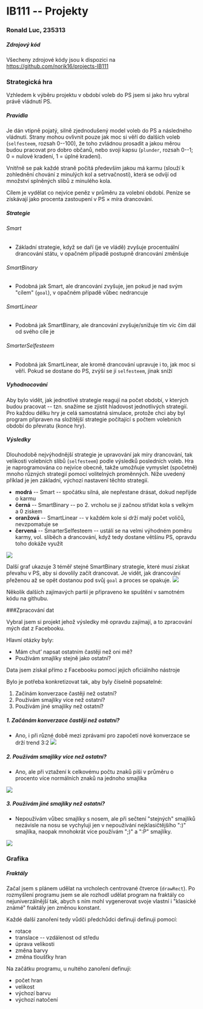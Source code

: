 # IB111 -- Projekty
### Ronald Luc, 235313

#####  Zdrojový kód
Všecheny zdrojové kódy jsou k dispozici na https://github.com/norik16/projects-IB111

<div style="page-break-after: always;"></div>

### Strategická hra

Vzhledem k výběru projektu v období voleb do PS jsem si jako hru vybral právě vládnutí PS.

##### Pravidla

Je dán vtipně pojatý, silně zjednodušený model voleb do PS a následného vládnutí. Strany mohou ovlivnit pouze jak moc si věří do dalších voleb (```selfesteem```, rozsah 0--100), že toho zvládnou prosadit a jakou měrou budou pracovat pro dobro občanů, nebo svoji kapsu (```plunder```, rozsah 0--1; 0 = nulové kradení, 1 = úplné kradení).

Vnitřně se pak každé straně počítá především jakou má karmu (slouží k zohlednění chování z minulých kol a setrvačnosti), která se odvíjí od množství splněných slibů z minulého kola.

Cílem je vydělat co nejvíce peněz v průměru za volební období. Peníze se získávají jako procenta zastoupení v PS × míra drancování.

##### Strategie

###### Smart
- Základní strategie, když se daří (je ve vládě) zvyšuje procentuální drancování státu, v opačném případě postupně drancování změnšuje

###### SmartBinary
- Podobná jak Smart, ale drancování zvyšuje, jen pokud je nad svým "cílem" (```goal```), v opačném případě vůbec nedrancuje

###### SmartLinear
- Podobná jak SmartBinary, ale drancování zvyšuje/snižuje tím víc čím dál od svého cíle je

###### SmarterSelfesteem
- Podobná jak SmartLinear, ale kromě drancování upravuje i to, jak moc si věří. Pokud se dostane do PS, zvýší se jí ```selfesteem```, jinak sníží

<div style="page-break-after: always;"></div>

##### Vyhodnocování

Aby bylo vidět, jak jednotlivé strategie reagují na počet období, v kterých budou pracovat -- tzn. snažíme se zjistit hladovost jednotlivých strategií. Pro každou délku hry je celá samostatná simulace, protože chci aby byl program připraven na složitější strategie počítající s počtem volebních období do převratu (konce hry).

##### Výsledky

Dlouhodobě nejvýhodnější strategie je upravování jak míry drancování, tak velikosti volebních slibů (```selfesteem```) podle výsledků posledních voleb. Hra je naprogramována co nejvíce obecně, takže umožňuje vymyslet (spočetně) mnoho různých strategií pomocí volitelných proměnných. Níže uvedený příklad je jen základní, výchozí nastavení těchto strategií.

<div style="page-break-after: always;"></div>

- **modrá** -- Smart -- spočátku silná, ale nepřestane drásat, dokud nepřijde o karmu
- **černá** -- SmartBinary -- po 2. vrcholu se jí začnou střídat kola s velkým a 0 ziskem
- **oranžová** -- SmartLinear -- v každém kole si drží malý počet voličů, nevzpomatuje se
- **červená** -- SmarterSelfesteem -- ustálí se na velmi výhodném poměru karmy, vol. sliběch a drancování, když tedy dostane většinu PS, opravdu toho dokáže využít


![](pictures/elec.png)

Další graf ukazuje 3 téměř stejné SmartBinary strategie, které musí získat převahu v PS, aby si dovolily začít drancovat. Je vidět, jak drancování přeženou až se opět dostanou pod svůj ```goal``` a proces se opakuje.
![](pictures/elec2.png)

Několik dalších zajímavých partií je připraveno ke spuštění v samotném kódu na githubu.


<div style="page-break-after: always;"></div>

###Zpracování dat

Vybral jsem si projekt jehož výsledky mě opravdu zajímají, a to zpracování mých dat z Facebooku.

Hlavní otázky byly:
- Mám chut’ napsat ostatním častěji než oni mě?
- Používám smajlíky stejně jako ostatní?

Data jsem získal přímo z Facebooku pomocí jejich oficiálního nástroje

Bylo je potřeba konkretizovat tak, aby byly číselně popsatelné:
1. Začínám konverzace častěji než ostatní?
2. Používám  smajlíky více než ostatní?
3. Používám jiné smajlíky než ostatní?

<div style="page-break-after: always;"></div>

##### 1. Začánám konverzace častěji než ostatní?
- Ano, i při různé době mezi zprávami pro započetí nové konverzace se drží trend 3:2
![](pictures/starEndRelativeDays.png)

##### 2. Používám  smajlíky více než ostatní?
- Ano, ale při vztažení k celkovému počtu znaků píši v průměru o procento více normálních znaků na jednoho smajlíka

![](pictures/fb3.png)

<div style="page-break-after: always;"></div>

##### 3. Používám jiné smajlíky než ostatní?
- Nepoužívám vůbec smajlíky s nosem, ale při sečtení "stejných" smajlíků nezávisle na nosu se vychyluji jen v nepoužívání nejklasičtějšího ":)" smajlíka, naopak mnohokrát více používám ";)" a ":P" smajlíky.

![](pictures/smiley4.png)


<div style="page-break-after: always;"></div>

### Grafika

##### Fraktály

Začal jsem s plánem udělat na vrcholech centrované čtverce (```drawRect```). Po rozmyšlení programu jsem se ale rozhodl udělat program na fraktály co nejuniverzálnější tak, abych s ním mohl vygenerovat svoje vlastní i "klasické známé" fraktály jen změnou konstant.

Každé další zanoření tedy vůdči předchůdci definuji definuji pomocí:

- rotace
- translace -- vzdálenost od středu
- úprava velikosti
- změna barvy
- změna tloušťky hran

Na začátku programu, u nultého zanoření definuji:

- počet hran
- velikost
- výchozí barvu
- výchozí natočení




